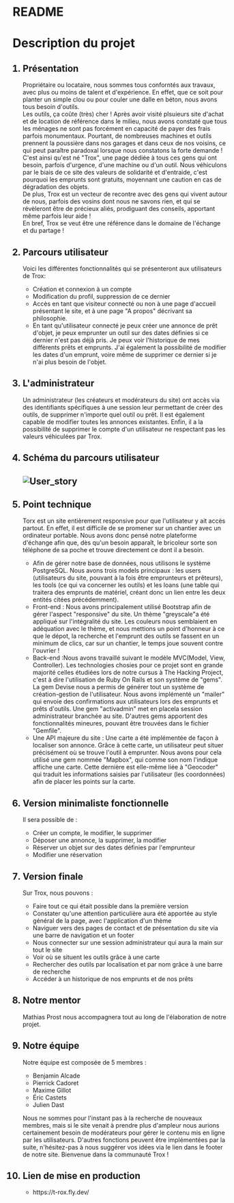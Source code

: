 # README

<h1>Description du projet</h1>

<ol>
  <h2><li>Présentation</li></h2>
    <p>Propriétaire ou locataire, nous sommes tous conforntés aux travaux, avec plus ou moins de talent et d'expérience. En effet, que ce soit pour planter un simple clou ou pour couler une dalle en béton, nous avons tous besoin d'outils. <br>Les outils, ça coûte (très) cher ! Après avoir visité plsuieurs site d'achat et de location de référence dans le milieu, nous avons constaté que tous les ménages ne sont pas forcément en capacité de payer des frais parfois monumentaux. Pourtant, de nombreuses machines et outils prennent la poussière dans nos garages et dans ceux de nos voisins, ce qui peut paraître paradoxal lorsque nous constatons la forte demande !<br>C'est ainsi qu'est né "Trox", une page dédiée à tous ces gens qui ont besoin, parfois d'urgence, d'une machine ou d'un outil. Nous véhiculons par le biais de ce site des valeurs de solidarité et d'entraide, c'est pourquoi les emprunts sont gratuits, moyennant une caution en cas de dégradation des objets.<br>De plus, Trox est un vecteur de recontre avec des gens qui vivent autour de nous, parfois des vosins dont nous ne savons rien, et qui se révèleront être de précieux aliés, prodiguant des conseils, apportant même parfois leur aide !<br>En bref, Trox se veut être une référence dans le domaine de l'échange et du partage !</p>
  
  <h2><li>Parcours utilisateur</li></h2>
    <p>Voici les différentes fonctionnalités qui se présenteront aux utilisateurs de Trox:</p>
    <ul>
      <li>Création et connexion à un compte</li>
      <li>Modification du profil, suppression de ce dernier</li>
      <li>Accès en tant que visiteur connecté ou non à une page d'accueil présentant le site, et à une page "A propos" décrivant sa philosophie.</li>
      <li>En tant qu'utilisateur connecté je peux créer une annonce de prêt d'objet, je peux emprunter un outil sur des dates définies si ce dernier n'est pas déjà pris. Je peux voir l'historique de mes différents prêts et emprunts. J'ai également la possibilité de modifier les dates d'un emprunt, voire même de supprimer ce dernier si je n'ai plus besoin de l'objet.</p>
    </ul>

  <h2><li>L'administrateur</li></h2>
    <p>Un administrateur (les créateurs et modérateurs du site) ont accès via des identifiants spécifiques à une session leur permettant de créer des outils, de supprimer n'importe quel outil ou prêt. Il est également capable de modifier toutes les annonces existantes. Enfin, il a la possibilité de supprimer le compte d'un utilisateur ne respectant pas les valeurs véhiculées par Trox.</p>
  
  <h2><li>Schéma du parcours utilisateur</li><h2>
    <img src="/images/user_story.jpg" alt="User_story"/>
  
  <h2><li>Point technique</li></h2>
    <p>Torx est un site entièrement responsive pour que l'utilisateur y ait accès partout. En effet, il est difficile de se promener sur un chantier avec un ordinateur portable. Nous avons donc pensé notre plateforme d'échange afin que, dès qu'un besoin apparaît, le bricoleur sorte son téléphone de sa poche et trouve directement ce dont il a besoin.</p>

  <ul>
    <li>Afin de gérer notre base de données, nous utilisons le système PostgreSQL. Nous avons trois models principaux : les users (utilisateurs du site, pouvant à la fois être emprunteurs et prêteurs), les tools (ce qui va concerner les outils) et les loans (une table qui traitera des emprunts de matériel, créant donc un lien entre les deux entités citées précédemment).</li>
    <li>Front-end : Nous avons principalement utilisé Bootstrap afin de gérer l'aspect "responsive" du site. Un thème "greyscale"a été appliqué sur l'intégralité du site. Les couleurs nous semblaient en adéquation avec le thème, et nous mettions un point d'honneur à ce que le dépot, la recherche et l'emprunt des outils se fassent en un minimum de clics, car sur un chantier, le temps joue souvent contre l'ouvrier !</li>
    <li>Back-end :Nous avons travaillé suivant le modèle MVC(Model, View, Controller). Les technologies chosies pour ce projet sont en grande majorité celles étudiées lors de notre cursus à The Hacking Project, c'est à dire l'utilisation de Ruby On Rails et son système de "gems". La gem Devise nous a permis de générer tout un système de création-gestion de l'utilisateur. Nous avons implémenté un "mailer" qui envoie des confirmations aux utilisateurs lors des emprunts et prêts d'outils. Une gem "activadmin" met en placela session administrateur branchée au site. D'autres gems apportent des fonctionnalités mineures, pouvant être trouvées dans le fichier "Gemfile". </li>
    <li>Une API majeure du site : Une carte a été implémentée de façon à localiser son annonce. Grâce à cette carte, un utilisateur peut situer précisément où se trouve l'outil à emprunter. Nous avons pour cela utilisé une gem nommée "Mapbox", qui comme son nom l'indique affiche une carte. Cette dernière est elle-même liée à "Geocoder" qui traduit les informations saisies par l'utilisateur (les coordonnées) afin de placer les points sur la carte.</li>
  </ul>

  <h2><li>Version minimaliste fonctionnelle</li></h2>
    <p>Il sera possible de :</p>
      <ul>
        <li>Créer un compte, le modifier, le supprimer</li>
        <li>Déposer une annonce, la supprimer, la modifier</li>
        <li>Réserver un objet sur des dates définies par l'emprunteur</li>
        <li>Modifier une réservation</li>
      </ul>
  
  <h2><li>Version finale</li></h2>
    <p>Sur Trox, nous pouvons :</p>
      <ul>
        <li>Faire tout ce qui était possible dans la première version</li>
        <li>Constater qu'une attention particulière aura été apportée au style général de la page, avec l'application d'un thème</li>
        <li>Naviguer vers des pages de contact et de présentation du site via une barre de navigation et un footer </li>
        <li>Nous connecter sur une session administrateur qui aura la main sur tout le site</li>
        <li>Voir où se situent les outils grâce à une carte</li>
        <li>Rechercher des outils par localisation et par nom grâce à une barre de recherche</li>
        <li>Accéder à un historique de nos emprunts et de nos prêts</li>
      </ul>

  <h2><li>Notre mentor</li></h2>
    <p>Mathias Prost nous accompagnera tout au long de l'élaboration de notre projet.</p>
  
  <h2><li>Notre équipe</li></h2>
    <p>Notre équipe est composée de 5 membres :</p>
      <ul>
        <li>Benjamin Alcade</li>
        <li>Pierrick Cadoret</li>
        <li>Maxime Gillot</li>
        <li>Éric Castets</li>
        <li>Julien Dast</li>
      </ul>
    <p>Nous ne sommes pour l'instant pas à la recherche de nouveaux membres, mais si le site venait à prendre plus d'ampleur nous aurions certainement besoin de modérateurs pour gérer le contenu mis en ligne par les utilisateurs. D'autres fonctions peuvent être implémentées par la suite, n'hésitez-pas à nous suggérer vos idées via le lien dans le footer de notre site. Bienvenue dans la communauté Trox !</p>

  <h2><li>Lien de mise en production</li></h2>
    <ul>
      <li>https://t-rox.fly.dev/</li>
    </ul>
</ol>
  
